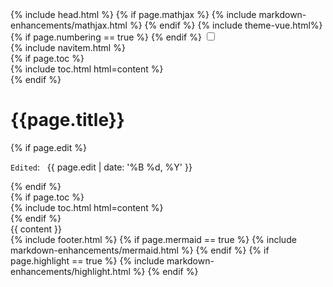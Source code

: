 <!DOCTYPE html>
<html lang="en">
   <head>
      {% include head.html %}  
      {% if page.mathjax %}			
      {% include markdown-enhancements/mathjax.html %}
      {% endif %}
      {% include theme-vue.html%}
      <!-- font awesome -->
      <link rel="stylesheet" href="https://use.fontawesome.com/releases/v5.5.0/css/all.css">
      <!-- change font -->
      <link href="https://fonts.googleapis.com/css?family=Roboto+Mono:400,400i,700|Source+Sans+Pro|Ubuntu+Mono" rel="stylesheet">
      {% if page.numbering == true %}
      <!-- link to counter.css -->
      <link rel="stylesheet" href="{{site.url}}{{site.baseurl}}/assets/css/counter.css">
      {% endif %}
      <!-- link to responsive post.css -->
      <link rel="stylesheet" href="{{site.url}}{{site.baseurl}}/assets/css/post.css">
   </head>
   <body>
      <input type="checkbox" class="sidebar-checkbox" id="sidebar-checkbox">
      <!-- this is side bar -->
      <div class="sidebar" id="sidebar">
         <nav class="sidebar-nav">
            {% include navitem.html %}
         </nav>
         {% if page.toc %}
         <div class="toc">
            <div class='toc-container'>
               {% include toc.html html=content %}
            </div>
         </div>
         {% endif %}
      </div>
      <!-- Add all page content inside this div if you want the side nav to push page content to the right
         (not used if you only want the sidenav to sit on top of the page -->
      <div class="wrap">
         <div class="container content">
            <div class="page">
               <div id="title">
                  <h1>
                     {{page.title}}
                  </h1>
               </div>
               <div id="info">
                  <div id="date">
                     {% if page.edit %}
                     <p><code>Edited</code>:  &nbsp; {{ page.edit | date: '%B %d, %Y' }} </p>
                     {% endif %}
                  </div>
               </div>
               {% if page.toc %}
               <div class="toc">
                  <div class='toc-container'>
                     {% include toc.html html=content %}
                  </div>
               </div>
               {% endif %}
               <div id="content-container" style="text-align:justify">
                  {{ content }}			
               </div>
            </div>
         </div>
      </div>
      <label for="sidebar-checkbox" class="sidebar-toggle"></label>
      {% include footer.html %} 
   </body>
   {% if page.mermaid == true %}
   {% include markdown-enhancements/mermaid.html %}
   {% endif %}
   {% if page.highlight == true %}
   {% include markdown-enhancements/highlight.html %}
   {% endif %}
</html>
